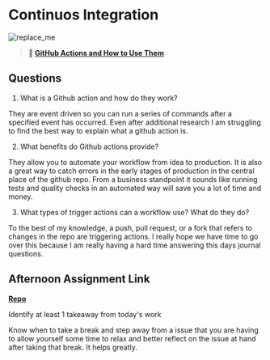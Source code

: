 # Continuos Integration

![replace_me](https://codeworks.blob.core.windows.net/public/assets/img/illustrations/placeholder.svg)

> **📖 [GitHub Actions and How to Use Them](https://codeworksacademy.com/fs-student-guide/resources/wk8-9/05-Github-Actions)**

## Questions

1. What is a Github action and how do they work?

They are event driven so you can run a series of commands after a specified event has occurred. Even after additional research I am struggling to find the best way to explain what a github action is. 

2. What benefits do Github actions provide?

They allow you to automate your workflow from idea to production. It is also a great way to catch errors in the early stages of production in the central place of the github repo. From a business standpoint it sounds like running tests and quality checks in an automated way will save you a lot of time and money. 

3. What types of trigger actions can a workflow use? What do they do?

To the best of my knowledge, a push, pull request, or a fork that refers to changes in the repo are triggering actions. I really hope we have time to go over this because I am really having a hard time answering this days journal questions. 

## Afternoon Assignment Link

**[Repo](Capstones)**

Identify at least 1 takeaway from today's work

Know when to take a break and step away from a issue that you are having to allow yourself some time to relax and better reflect on the issue at hand after taking that break. It helps greatly.
